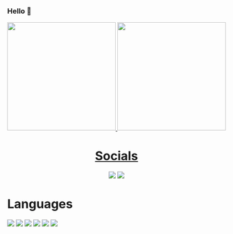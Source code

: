 ### Hello 👋

<div align="center">
  <a href="https://github.com/dks1097">
  <img height="250em" src="https://github-readme-stats.vercel.app/api?username=dks1097&show_icons=true&theme=radical&include_all_commits=true&count_private=true&title_color=000000&text_color=ffffff&icon_color=990000&bg_color=135,bf894e,996328,8c5315,995000,151826&border_radius=15&border_color=f55520&custom_title=My GitHub stats"/>
  <img height="250em" src="https://github-readme-stats.vercel.app/api/top-langs/?username=dks1097&layout=demo&langs_count=5&theme=radical&title_color=f55520&text_color=ffffff&bg_color=151826&border_radius=15&border_color=f55520"/>
</div>
  
  <div align="center">
    <h1>Socials</h1>
    </div>
  
  <div align="center"> 
    <a href="https://www.linkedin.com/in/carlos-monteiro-77b315222/" target="_blank"><img src="https://img.shields.io/badge/LinkedIn-0077B5?style=for-the-badge&logo=linkedin&logoColor=white" target="_blank"></a>
    <a href="mailto:carlos.d.t.m19@gmail.com" target="_blank"><img src="https://img.shields.io/badge/Gmail-D14836?style=for-the-badge&logo=gmail&logoColor=white" target="_blank"></a>
  </div>
  
  <div>
    <h1>Languages</h1>
    <img src="https://img.shields.io/badge/JavaScript-323330?style=for-the-badge&logo=javascript&logoColor=F7DF1E" target="_blank">
    <img src="https://img.shields.io/badge/React_Native-20232A?style=for-the-badge&logo=react&logoColor=61DAFB" target="_blank">
    <img src="https://img.shields.io/badge/Java-ED8B00?style=for-the-badge&logo=java&logoColor=white" target="_blank">
    <img src="https://img.shields.io/badge/HTML5-E34F26?style=for-the-badge&logo=html5&logoColor=white" target="_blank">
    <img src="https://img.shields.io/badge/CSS3-1572B6?style=for-the-badge&logo=css3&logoColor=white" target="_blank">
    <img src="https://img.shields.io/badge/.NET-5C2D91?style=for-the-badge&logo=.net&logoColor=white" target="_blank">
    
    
    
  </div>
<!--- 🔭 I’m currently working on ...
- 🌱 I’m currently learning ...
- 👯 I’m looking to collaborate on ...
- 🤔 I’m looking for help with ...
- 💬 Ask me about ...
- 📫 How to reach me: ...
- 😄 Pronouns: ...
- ⚡ Fun fact: ...
-->
